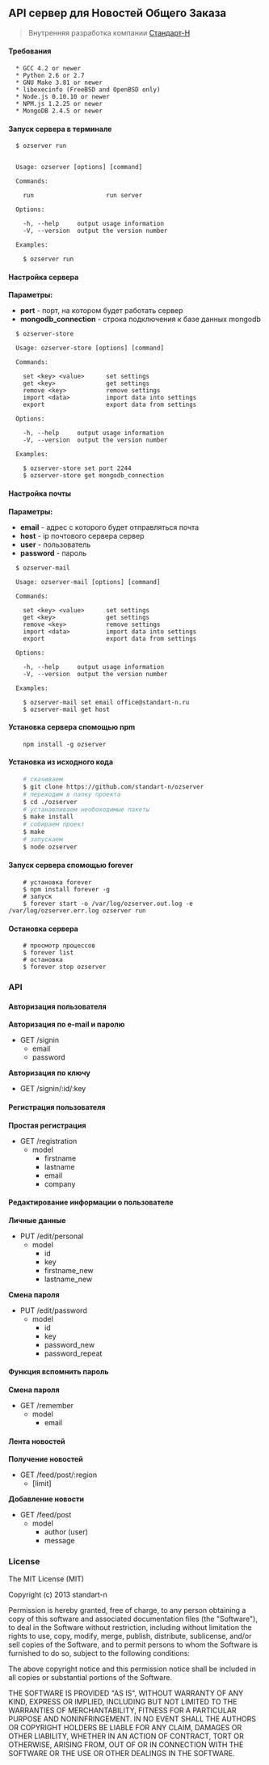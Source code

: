 ## API сервер для Новостей Общего Заказа

> Внутренняя разработка компании [Стандарт-Н](http://standart-n.ru/)

#### Требования

```
  * GCC 4.2 or newer
  * Python 2.6 or 2.7
  * GNU Make 3.81 or newer
  * libexecinfo (FreeBSD and OpenBSD only)
  * Node.js 0.10.10 or newer
  * NPM.js 1.2.25 or newer
  * MongoDB 2.4.5 or newer
```

#### Запуск сервера в терминале

```
  $ ozserver run
```


```
  
  Usage: ozserver [options] [command]

  Commands:

    run                    run server

  Options:

    -h, --help     output usage information
    -V, --version  output the version number

  Examples:

    $ ozserver run
```

#### Настройка сервера

**Параметры:**

 - **port** -  порт, на котором будет работать сервер
 - **mongodb_connection** - строка подключения к базе данных mongodb

```
  $ ozserver-store
```


```
  Usage: ozserver-store [options] [command]

  Commands:

    set <key> <value>      set settings
    get <key>              get settings
    remove <key>           remove settings
    import <data>          import data into settings
    export                 export data from settings

  Options:

    -h, --help     output usage information
    -V, --version  output the version number

  Examples:

    $ ozserver-store set port 2244
    $ ozserver-store get mongodb_connection
```

#### Настройка почты

**Параметры:**

 - **email** -  адрес с которого будет отправляться почта
 - **host** -  ip почтового сервера сервер
 - **user** - пользователь
 - **password** - пароль

```
  $ ozserver-mail
```


```
  Usage: ozserver-mail [options] [command]

  Commands:

    set <key> <value>      set settings
    get <key>              get settings
    remove <key>           remove settings
    import <data>          import data into settings
    export                 export data from settings

  Options:

    -h, --help     output usage information
    -V, --version  output the version number

  Examples:

    $ ozserver-mail set email office@standart-n.ru
    $ ozserver-mail get host
```


#### Установка сервера спомощью npm 

```
	npm install -g ozserver	
```

#### Установка из исходного кода

```bash
	# скачиваем
	$ git clone https://github.com/standart-n/ozserver
	# переходим в папку проекта
	$ cd ./ozserver
	# устанавливаем необоходимые пакеты
	$ make install
	# собираем проект 
	$ make
	# запускаем
	$ node ozserver
```

#### Запуск сервера спомощью forever

```
	# установка forever
	$ npm install forever -g
	# запуск
	$ forever start -o /var/log/ozserver.out.log -e /var/log/ozserver.err.log ozserver run
```

#### Остановка сервера

```
	# просмотр процессов
	$ forever list
	# остановка
	$ forever stop ozserver
```

### API


#### Авторизация пользователя

**Авторизация по e-mail и паролю**

 - GET /signin
   - email
   - password

**Авторизация по ключу**

 - GET /signin/:id/:key


#### Регистрация пользователя
  
**Простая регистрация**  

 - GET /registration
   - model
     - firstname
     - lastname
     - email
     - company


#### Редактирование информации о пользователе

**Личные данные**

 - PUT /edit/personal
   - model
     - id
     - key
     - firstname\_new
     - lastname\_new


**Смена пароля**

 - PUT /edit/password
   - model
     - id
     - key
     - password\_new
     - password\_repeat


#### Функция вспомнить пароль

**Смена пароля**

 - GET /remember
   - model
     - email


#### Лента новостей

**Получение новостей**

 - GET /feed/post/:region
   - [limit]

**Добавление новости**

 - GET /feed/post
   - model
     - author (user)
     - message



### License

The MIT License (MIT)

Copyright (c) 2013 standart-n

Permission is hereby granted, free of charge, to any person obtaining a copy of
this software and associated documentation files (the "Software"), to deal in
the Software without restriction, including without limitation the rights to
use, copy, modify, merge, publish, distribute, sublicense, and/or sell copies of
the Software, and to permit persons to whom the Software is furnished to do so,
subject to the following conditions:

The above copyright notice and this permission notice shall be included in all
copies or substantial portions of the Software.

THE SOFTWARE IS PROVIDED "AS IS", WITHOUT WARRANTY OF ANY KIND, EXPRESS OR
IMPLIED, INCLUDING BUT NOT LIMITED TO THE WARRANTIES OF MERCHANTABILITY, FITNESS
FOR A PARTICULAR PURPOSE AND NONINFRINGEMENT. IN NO EVENT SHALL THE AUTHORS OR
COPYRIGHT HOLDERS BE LIABLE FOR ANY CLAIM, DAMAGES OR OTHER LIABILITY, WHETHER
IN AN ACTION OF CONTRACT, TORT OR OTHERWISE, ARISING FROM, OUT OF OR IN
CONNECTION WITH THE SOFTWARE OR THE USE OR OTHER DEALINGS IN THE SOFTWARE.



